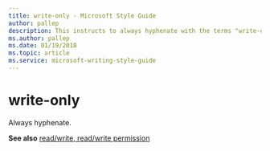 ```yaml
---
title: write-only - Microsoft Style Guide
author: pallep
description: This instructs to always hyphenate with the terms "write-only."
ms.author: pallep
ms.date: 01/19/2018
ms.topic: article
ms.service: microsoft-writing-style-guide
---
```


# write-only

Always hyphenate. 

**See also** [read/write, read/write permission](~/a-z-word-list-term-collections/r/read-write-read-write-permission.md)
